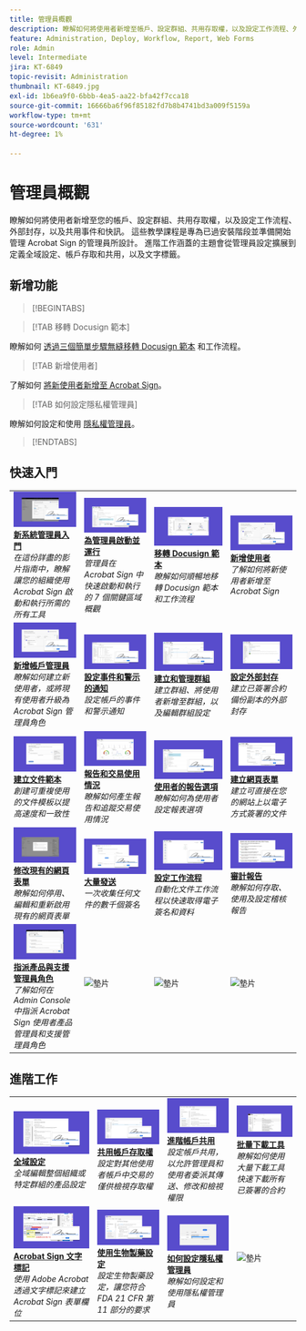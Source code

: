```yaml
---
title: 管理員概觀
description: 瞭解如何將使用者新增至帳戶、設定群組、共用存取權，以及設定工作流程、外部封存，以及共用事件和快訊的基本知識
feature: Administration, Deploy, Workflow, Report, Web Forms
role: Admin
level: Intermediate
jira: KT-6849
topic-revisit: Administration
thumbnail: KT-6849.jpg
exl-id: 1b6ea9f0-6bbb-4ea5-aa22-bfa42f7cca18
source-git-commit: 16666ba6f96f85182fd7b8b4741bd3a009f5159a
workflow-type: tm+mt
source-wordcount: '631'
ht-degree: 1%

---
```


# 管理員概觀

瞭解如何將使用者新增至您的帳戶、設定群組、共用存取權，以及設定工作流程、外部封存，以及共用事件和快訊。 這些教學課程是專為已過安裝階段並準備開始管理 Acrobat Sign 的管理員所設計。 進階工作涵蓋的主題會從管理員設定擴展到定義全域設定、帳戶存取和共用，以及文字標籤。

## 新增功能

>[!BEGINTABS]

>[!TAB 移轉 Docusign 範本]

瞭解如何 [透過三個簡單步驟無縫移轉 Docusign 範本](docusign-templates.md) 和工作流程。

>[!TAB 新增使用者]

了解如何 [將新使用者新增至 Acrobat Sign](add-users-to-your-account.md)。

>[!TAB 如何設定隱私權管理員]

瞭解如何設定和使用 [隱私權管理員](privacy.md)。

>[!ENDTABS]

## 快速入門

<table style="table-layout:fixed">
<tr>
  <td>
    <a href="get-started-admin.md">
      <img alt="新系統管理員入門" src="../assets/get-started-admin.png" />
    </a>
    <div>
    <a href="get-started-admin.md"><strong>新系統管理員入門</strong></a>
    </div>
    <em>在這份詳盡的影片指南中，瞭解讓您的組織使用 Acrobat Sign 啟動和執行所需的所有工具</em>
    <br>
  </td>
  <td>
    <a href="up-and-running-admin.md">
      <img alt="為管理員啟動並運行" src="../assets/up-and-running.png" />
    </a>
    <div>
    <a href="up-and-running-admin.md"><strong>為管理員啟動並運行</strong></a>
    </div>
    <em>管理員在 Acrobat Sign 中快速啟動和執行的 7 個關鍵區域概觀</em>
    <br>
  </td>
  <td>
    <a href="docusign-templates.md">
      <img alt="移轉 Docusign 範本" src="../assets/migrate-templates.png" />
    </a>
    <div>
    <a href="docusign-templates.md"><strong>移轉 Docusign 範本</strong></a>
    </div>
    <em>瞭解如何順暢地移轉 Docusign 範本和工作流程</em>
    <br>
  </td>
  <td>
    <a href="add-users-to-your-account.md">
      <img alt="新增使用者" src="../assets/add-user.png" />
    </a>
    <div>
    <a href="add-users-to-your-account.md"><strong>新增使用者</strong></a>
    </div>
    <em>了解如何將新使用者新增至 Acrobat Sign</em>
    <br>
  </td>
</tr>
<tr>
  <td>
    <a href="add-admin.md">
      <img alt="新增帳戶管理員" src="../assets/add-admin.png" />
    </a>
    <div>
    <a href="add-admin.md"><strong>新增帳戶管理員</strong></a>
    </div>
    <em>瞭解如何建立新使用者，或將現有使用者升級為 Acrobat Sign 管理員角色</em>
    <br>
  </td>
  <td>
      <a href="set-up-shared-events-and-alert.md">
        <img alt="設定共用事件和警示" src="../assets/notifications.png" />
      </a>
      <div>
      <a href="set-up-shared-events-and-alert.md"><strong>設定事件和警示的通知</strong></a>
      </div>
      <em>設定帳戶的事件和警示通知</em>
      <br>
    </td>
    <td>
      <a href="create-and-manage-groups.md">
        <img alt="建立和管理群組" src="../assets/groups.png" />
      </a>
      <div>
      <a href="create-and-manage-groups.md"><strong>建立和管理群組</strong></a>
      </div>
      <em>建立群組、將使用者新增至群組，以及編輯群組設定</em>
      <br>
    </td>
    <td>
      <a href="set-up-your-external-archive.md">
        <img alt="設定外部封存" src="../assets/external-archive.png" />
      </a>
      <div>
      <a href="set-up-your-external-archive.md"><strong>設定外部封存</strong></a>
      </div>
      <em>建立已簽署合約備份副本的外部封存</em>
      <br>
    </td>
</tr>
<tr>
  <td>
    <a href="../sign-advanced-users/create-a-template.md">
      <img alt="建立文件範本" src="../assets/create-template.png" />
    </a>
    <div>
    <a href="../sign-advanced-users/create-a-template.md"><strong>建立文件範本</strong></a>
    </div>
    <em>創建可重複使用的文件模板以提高速度和一致性</em>
    <br>
  </td>
  <td>
    <a href="../sign-advanced-users/creating-a-report.md">
      <img alt="報告和交易使用情況" src="../assets/reporting.png" />
    </a>
    <div>
    <a href="../sign-advanced-users/creating-a-report.md"><strong>報告和交易使用情況</strong></a>
    </div>
    <em>瞭解如何產生報告和追蹤交易使用情況</em>
    <br>
  </td>
  <td>
    <a href="report-options.md">
      <img alt="使用者的報告選項" src="../assets/report-options.png" />
    </a>
    <div>
    <a href="report-options.md"><strong>使用者的報告選項</strong></a>
    </div>
    <em>瞭解如何為使用者設定報表選項</em>
    <br>
  </td>
  <td>
    <a href="../sign-advanced-users/webform.md">
      <img alt="建立網頁表單" src="../assets/web-form.png" />
    </a>
    <div>
    <a href="../sign-advanced-users/webform.md"><strong>建立網頁表單</strong></a>
    </div>
    <em>建立可直接在您的網站上以電子方式簽署的文件</em>
    <br>
  </td>
</tr>  
<tr>
   <td>
    <a href="../sign-advanced-users/modify-webform.md">
      <img alt="修改現有的網頁表單" src="../assets/modify-web-form.png" />
    </a>
    <div>
    <a href="../sign-advanced-users/modify-webform.md"><strong>修改現有的網頁表單</strong></a>
    </div>
    <em>瞭解如何停用、編輯和重新啟用現有的網頁表單</em>
    <br>
  </td>
  <td>
    <a href="../sign-advanced-users/megasign.md">
      <img alt="大量傳送" src="../assets/send-in-bulk.png" />
    </a>
    <div>
    <a href="../sign-advanced-users/megasign.md"><strong>大量發送</strong></a>
    </div>
    <em>一次收集任何文件的數千個簽名</em>
    <br>
  </td>
  <td>
    <a href="building-a-custom-workflow.md">
      <img alt="設定工作流程" src="../assets/workflow.png" />
    </a>
    <div>
    <a href="building-a-custom-workflow.md"><strong>設定工作流程</strong></a>
    </div>
    <em>自動化文件工作流程以快速取得電子簽名和資料</em>
    <br>
  </td>
  <td>
    <a href="audit-reports.md">
      <img alt="審計報告" src="../assets/audit-report.png" />
    </a>
    <div>
    <a href="audit-reports.md"><strong>審計報告</strong></a>
    </div>
    <em>瞭解如何存取、使用及設定稽核報告</em>
    <br>
  </td>
</tr>
<tr>
    <td>
      <a href="promote-admin.md">
        <img alt="指派產品與支援管理員角色" src="../assets/assign-product.png" />
      </a>
      <div>
      <a href="promote-admin.md"><strong>指派產品與支援管理員角色</strong></a>
      </div>
      <em>了解如何在 Admin Console 中指派 Acrobat Sign 使用者產品管理員和支援管理員角色</em>
      <br>
    </td>
    <td>
      <img alt="墊片" src="../assets/Whitespacer.png" />
      <div>
      <br>
    </td>
    <td>
      <img alt="墊片" src="../assets/Whitespacer.png" />
      <div>
      <br>
    </td>
    <td>
      <img alt="墊片" src="../assets/Whitespacer.png" />
      <div>
      <br>
    </td>
</tr>    
</table>

## 進階工作

<table style="table-layout:fixed">
<tr>
  <td>
    <a href="learn-about-global-settings.md">
      <img alt="全域設定" src="../assets/global-settings.png">
    </a>
    <div>
    <a href="learn-about-global-settings.md"><strong>全域設定</strong></a>
    </div>
    <em>全域編輯整個組織或特定群組的產品設定</em>
    <br>
  </td>
  <td>
    <a href="share-account-access.md">
      <img alt="共用帳戶存取權" src="../assets/sharing.png" />
    </a>  
    <div>
    <a href="share-account-access.md"><strong>共用帳戶存取權</strong></a>
    </div>
    <em>設定對其他使用者帳戶中交易的僅供檢視存取權</em>
    <br>
  </td>
  <td>
    <a href="advanced-account-sharing.md">
      <img alt="進階帳戶共用" src="../assets/advanced-sharing.png" />
    </a>
    <div>
    <a href="advanced-account-sharing.md"><strong>進階帳戶共用</strong></a>
    </div>
    <em>設定帳戶共用，以允許管理員和使用者委派其傳送、修改和檢視權限</em>
    <br>
  </td>
  <td>
    <a href="bulk-download-tool.md">
      <img alt="批量下載工具" src="../assets/bulk-download.png" />
    </a>
    <div>
    <a href="bulk-download-tool.md"><strong>批量下載工具</strong></a>
    </div>
    <em>瞭解如何使用大量下載工具快速下載所有已簽署的合約</em>
    <br>
  </td> 
</tr>
<tr>
   <td>
     <a href="../sign-advanced-users/adobe-sign-text-tagging.md">
      <img alt="Acrobat Sign 文字標記" src="../assets/tagging.png" />
    </a>
    <div>
    <a href="../sign-advanced-users/adobe-sign-text-tagging.md"><strong>Acrobat Sign 文字標記</strong></a>
    <div>
    <em>使用 Adobe Acrobat 透過文字標記來建立 Acrobat Sign 表單欄位</em>
    <br>
  </td>
  <td>
    <a href="use-bio-pharma-settings.md">
      <img alt="使用生物製藥設定" src="../assets/bio-settings.png" />
    </a>
    <div>
    <a href="use-bio-pharma-settings.md"><strong>使用生物製藥設定</strong></a>
    </div>
    <em>設定生物製藥設定，讓您符合 FDA 21 CFR 第 11 部分的要求</em>
    <br>
  </td>
  <td>
    <a href="privacy.md">
      <img alt="如何設定隱私權管理員" src="../assets/privacy-admin.png" />
    </a>
    <div>
    <a href="privacy.md"><strong>如何設定隱私權管理員</strong></a>
    </div>
    <em>瞭解如何設定和使用隱私權管理員</em>
    <br>
  </td>
  <td>
    <img alt="墊片" src="../assets/Grayspacer.png" />
    <div>
    <br>
  </td>
</tr>
</table>
